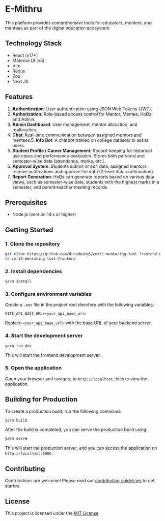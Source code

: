 # E-Mithru

This platform provides comprehensive tools for educators, mentors, and mentees as part of the digital education ecosystem.

## Technology Stack

- React (v17+)
- Material-UI (v5)
- Vite
- Redux
- Zod
- Next JS

## Features

1. **Authentication**: User authentication using JSON Web Tokens (JWT).
2. **Authorization**: Role-based access control for Mentor, Mentee, HoDs, and Admin.
3. **Admin Dashboard**: User management, mentor allocation, and reallocation.
4. **Chat**: Real-time communication between assigned mentors and mentees.5. **Info Bot**: A chatbot trained on college datasets to assist users.
5. **Student Profile / Career Management**: Record-keeping for historical use cases and performance evaluation. Stores both personal and semester-wise data (attendance, marks, etc.).
6. **Approval System**: Students submit or edit data, assigned mentors receive notifications and approve the data (2-level data confirmation).
7. **Report Generation**: HoDs can generate reports based on various data views, such as semester-wise data, students with the highest marks in a semester, and parent-teacher meeting records.

## Prerequisites

- Node.js (version 14.x or higher)

## Getting Started

### 1. Clone the repository

````bash
git clone https://github.com/dreadwing5/cmrit-mentoring-tool-frontend.git
cd cmrit-mentoring-tool-frontend

````

### 2. Install dependencies

````bash
yarn install
````

### 3. Configure environment variables

Create a `.env` file in the project root directory with the following variables:

`VITE_API_BASE_URL=<your_api_base_url>`

Replace `<your_api_base_url>` with the base URL of your backend server.

### 4. Start the development server

````bash
yarn run dev
````

This will start the frontend development server.

### 5. Open the application

Open your browser and navigate to `http://localhost:3000` to view the application.

## Building for Production

To create a production build, run the following command:

````bash
yarn build
````

After the build is completed, you can serve the production build using:

````bash
yarn serve
````

This will start the production server, and you can access the application on `http://localhost:5000`.

## Contributing

Contributions are welcome! Please read our [contributing guidelines](CONTRIBUTING.md) to get started.

## License

This project is licensed under the [MIT License](LICENSE)
